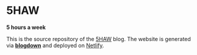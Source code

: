 # 5HAW

**5 hours a week**

This is the source repository of the [5HAW](http://5haw.com/) blog. The website is generated via [**blogdown**](https://github.com/rstudio/blogdown) and deployed on [Netlify](https://www.netlify.com).

